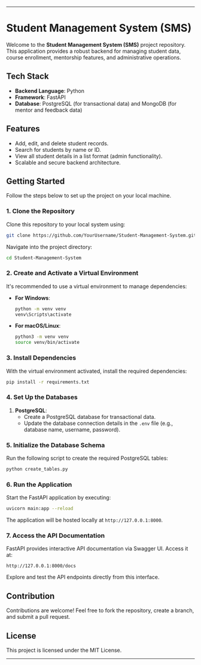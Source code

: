 
---

# Student Management System (SMS)  

Welcome to the **Student Management System (SMS)** project repository. This application provides a robust backend for managing student data, course enrollment, mentorship features, and administrative operations.  

## Tech Stack  

- **Backend Language**: Python  
- **Framework**: FastAPI  
- **Database**: PostgreSQL (for transactional data) and MongoDB (for mentor and feedback data)  

## Features  

- Add, edit, and delete student records.  
- Search for students by name or ID.  
- View all student details in a list format (admin functionality).  
- Scalable and secure backend architecture.  

## Getting Started  

Follow the steps below to set up the project on your local machine.  

### 1. Clone the Repository  

Clone this repository to your local system using:  

```bash  
git clone https://github.com/YourUsername/Student-Management-System.git  
```  

Navigate into the project directory:  

```bash  
cd Student-Management-System  
```  

### 2. Create and Activate a Virtual Environment  

It's recommended to use a virtual environment to manage dependencies:  

- **For Windows**:  
  ```bash  
  python -m venv venv  
  venv\Scripts\activate  
  ```  

- **For macOS/Linux**:  
  ```bash  
  python3 -m venv venv  
  source venv/bin/activate  
  ```  

### 3. Install Dependencies  

With the virtual environment activated, install the required dependencies:  

```bash  
pip install -r requirements.txt  
```  

### 4. Set Up the Databases  

1. **PostgreSQL**:  
   - Create a PostgreSQL database for transactional data.  
   - Update the database connection details in the `.env` file (e.g., database name, username, password).  


### 5. Initialize the Database Schema  

Run the following script to create the required PostgreSQL tables:  

```bash  
python create_tables.py  
```  

### 6. Run the Application  

Start the FastAPI application by executing:  

```bash  
uvicorn main:app --reload  
```  

The application will be hosted locally at `http://127.0.0.1:8000`.  

### 7. Access the API Documentation  

FastAPI provides interactive API documentation via Swagger UI. Access it at:  

```text  
http://127.0.0.1:8000/docs  
```  

Explore and test the API endpoints directly from this interface.  

## Contribution  

Contributions are welcome! Feel free to fork the repository, create a branch, and submit a pull request.  

## License  

This project is licensed under the MIT License.  

---  
